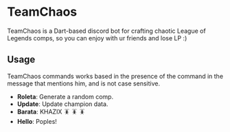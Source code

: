 # TeamChaos
TeamChaos is a Dart-based discord bot for crafting chaotic League of Legends comps, so you can enjoy with ur friends and lose LP :)

## Usage
TeamChaos commands works based in the presence of the command in the message that mentions him, and is not case sensitive.

  * **Roleta**: Generate a random comp.
  * **Update**: Update champion data.
  * **Barata**: KHAZIX :cockroach: :cockroach: :cockroach:
  * **Hello**: Poples!
